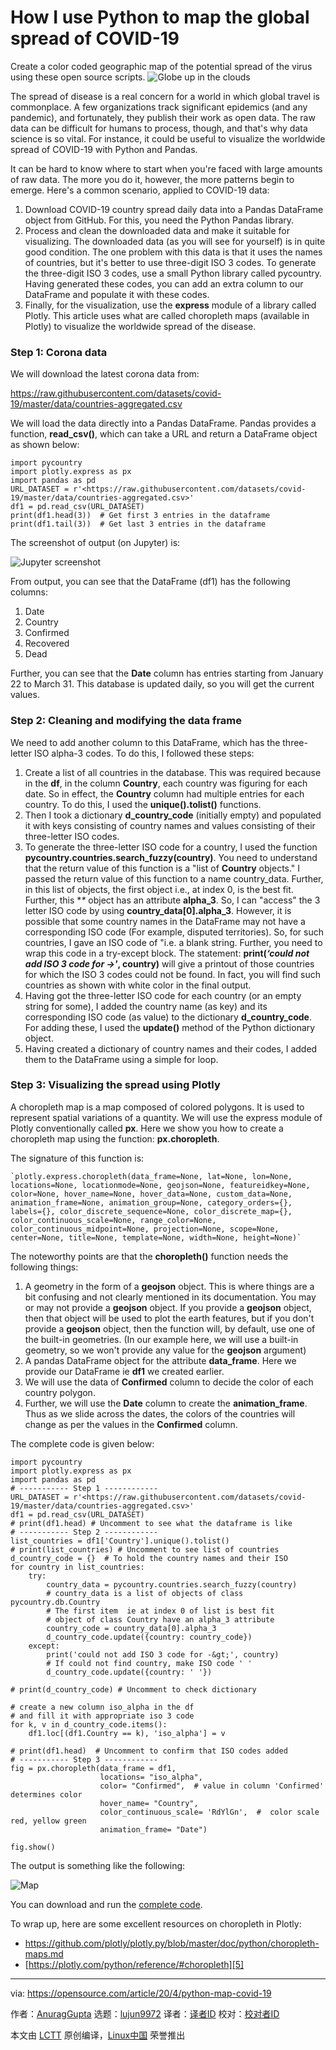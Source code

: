 [#]: collector: (lujun9972)
[#]: translator: ( )
[#]: reviewer: ( )
[#]: publisher: ( )
[#]: url: ( )
[#]: subject: (How I use Python to map the global spread of COVID-19)
[#]: via: (https://opensource.com/article/20/4/python-map-covid-19)
[#]: author: (AnuragGupta https://opensource.com/users/999anuraggupta)

How I use Python to map the global spread of COVID-19
======
Create a color coded geographic map of the potential spread of the virus
using these open source scripts.
![Globe up in the clouds][1]

The spread of disease is a real concern for a world in which global travel is commonplace. A few organizations track significant epidemics (and any pandemic), and fortunately, they publish their work as open data. The raw data can be difficult for humans to process, though, and that's why data science is so vital. For instance, it could be useful to visualize the worldwide spread of COVID-19 with Python and Pandas.

It can be hard to know where to start when you're faced with large amounts of raw data. The more you do it, however, the more patterns begin to emerge. Here's a common scenario, applied to COVID-19 data:

  1. Download COVID-19 country spread daily data into a Pandas DataFrame object from GitHub. For this, you need the Python Pandas library.
  2. Process and clean the downloaded data and make it suitable for visualizing. The downloaded data (as you will see for yourself) is in quite good condition. The one problem with this data is that it uses the names of countries, but it's better to use three-digit ISO 3 codes. To generate the three-digit ISO 3 codes, use a small Python library called pycountry. Having generated these codes, you can add an extra column to our DataFrame and populate it with these codes.
  3. Finally, for the visualization, use the **express** module of a library called Plotly. This article uses what are called choropleth maps (available in Plotly) to visualize the worldwide spread of the disease.



### Step 1: Corona data

We will download the latest corona data from:

<https://raw.githubusercontent.com/datasets/covid-19/master/data/countries-aggregated.csv>

We will load the data directly into a Pandas DataFrame. Pandas provides a function, **read_csv()**, which can take a URL and return a DataFrame object as shown below:


```
import pycountry
import plotly.express as px
import pandas as pd
URL_DATASET = r'<https://raw.githubusercontent.com/datasets/covid-19/master/data/countries-aggregated.csv>'
df1 = pd.read_csv(URL_DATASET)
print(df1.head(3))  # Get first 3 entries in the dataframe
print(df1.tail(3))  # Get last 3 entries in the dataframe
```

The screenshot of output (on Jupyter) is:

![Jupyter screenshot][2]

From output, you can see that the DataFrame (df1) has the following columns:

  1. Date
  2. Country
  3. Confirmed
  4. Recovered
  5. Dead



Further, you can see that the **Date** column has entries starting from January 22 to March 31. This database is updated daily, so you will get the current values.

### Step 2: Cleaning and modifying the data frame

We need to add another column to this DataFrame, which has the three-letter ISO alpha-3 codes. To do this, I followed these steps:

  1. Create a list of all countries in the database. This was required because in the **df**, in the column **Country**, each country was figuring for each date. So in effect, the **Country** column had multiple entries for each country. To do this, I used the **unique().tolist()** functions.
  2. Then I took a dictionary **d_country_code** (initially empty) and populated it with keys consisting of country names and values consisting of their three-letter ISO codes.
  3. To generate the three-letter ISO code for a country, I used the function **pycountry.countries.search_fuzzy(country)**. You need to understand that the return value of this function is a "list of **Country** objects." I passed the return value of this function to a name country_data. Further, in this list of objects, the first object i.e., at index 0, is the best fit. Further, this **\** object has an attribute **alpha_3**. So, I can "access" the 3 letter ISO code by using **country_data[0].alpha_3**. However, it is possible that some country names in the DataFrame may not have a corresponding ISO code (For example, disputed territories). So, for such countries, I gave an ISO code of "i.e. a blank string. Further, you need to wrap this code in a try-except block. The statement: **print(_‘could not add ISO 3 code for -&gt;'_, country)** will give a printout of those countries for which the ISO 3 codes could not be found. In fact, you will find such countries as shown with white color in the final output.
  4. Having got the three-letter ISO code for each country (or an empty string for some), I added the country name (as key) and its corresponding ISO code (as value) to the dictionary **d_country_code**. For adding these, I used the **update()** method of the Python dictionary object.
  5. Having created a dictionary of country names and their codes, I added them to the DataFrame using a simple for loop.



### Step 3: Visualizing the spread using Plotly

A choropleth map is a map composed of colored polygons. It is used to represent spatial variations of a quantity. We will use the express module of Plotly conventionally called **px**. Here we show you how to create a choropleth map using the function: **px.choropleth**.

The signature of this function is:


```
`plotly.express.choropleth(data_frame=None, lat=None, lon=None, locations=None, locationmode=None, geojson=None, featureidkey=None, color=None, hover_name=None, hover_data=None, custom_data=None, animation_frame=None, animation_group=None, category_orders={}, labels={}, color_discrete_sequence=None, color_discrete_map={}, color_continuous_scale=None, range_color=None, color_continuous_midpoint=None, projection=None, scope=None, center=None, title=None, template=None, width=None, height=None)`
```

The noteworthy points are that the **choropleth()** function needs the following things:

  1. A geometry in the form of a **geojson** object. This is where things are a bit confusing and not clearly mentioned in its documentation. You may or may not provide a **geojson** object. If you provide a **geojson** object, then that object will be used to plot the earth features, but if you don't provide a **geojson** object, then the function will, by default, use one of the built-in geometries. (In our example here, we will use a built-in geometry, so we won't provide any value for the **geojson** argument)
  2. A pandas DataFrame object for the attribute **data_frame**. Here we provide our DataFrame ie **df1** we created earlier.
  3. We will use the data of **Confirmed** column to decide the color of each country polygon.
  4. Further, we will use the **Date** column to create the **animation_frame**. Thus as we slide across the dates, the colors of the countries will change as per the values in the **Confirmed** column.



The complete code is given below:


```
import pycountry
import plotly.express as px
import pandas as pd
# ----------- Step 1 ------------
URL_DATASET = r'<https://raw.githubusercontent.com/datasets/covid-19/master/data/countries-aggregated.csv>'
df1 = pd.read_csv(URL_DATASET)
# print(df1.head) # Uncomment to see what the dataframe is like
# ----------- Step 2 ------------
list_countries = df1['Country'].unique().tolist()
# print(list_countries) # Uncomment to see list of countries
d_country_code = {}  # To hold the country names and their ISO
for country in list_countries:
    try:
        country_data = pycountry.countries.search_fuzzy(country)
        # country_data is a list of objects of class pycountry.db.Country
        # The first item  ie at index 0 of list is best fit
        # object of class Country have an alpha_3 attribute
        country_code = country_data[0].alpha_3
        d_country_code.update({country: country_code})
    except:
        print('could not add ISO 3 code for -&gt;', country)
        # If could not find country, make ISO code ' '
        d_country_code.update({country: ' '})

# print(d_country_code) # Uncomment to check dictionary  

# create a new column iso_alpha in the df
# and fill it with appropriate iso 3 code
for k, v in d_country_code.items():
    df1.loc[(df1.Country == k), 'iso_alpha'] = v

# print(df1.head)  # Uncomment to confirm that ISO codes added
# ----------- Step 3 ------------
fig = px.choropleth(data_frame = df1,
                    locations= "iso_alpha",
                    color= "Confirmed",  # value in column 'Confirmed' determines color
                    hover_name= "Country",
                    color_continuous_scale= 'RdYlGn',  #  color scale red, yellow green
                    animation_frame= "Date")

fig.show()
```

The output is something like the following:

![Map][3]

You can download and run the [complete code][4].

To wrap up, here are some excellent resources on choropleth in Plotly:

  * <https://github.com/plotly/plotly.py/blob/master/doc/python/choropleth-maps.md>
  * [https://plotly.com/python/reference/#choropleth][5]



--------------------------------------------------------------------------------

via: https://opensource.com/article/20/4/python-map-covid-19

作者：[AnuragGupta][a]
选题：[lujun9972][b]
译者：[译者ID](https://github.com/译者ID)
校对：[校对者ID](https://github.com/校对者ID)

本文由 [LCTT](https://github.com/LCTT/TranslateProject) 原创编译，[Linux中国](https://linux.cn/) 荣誉推出

[a]: https://opensource.com/users/999anuraggupta
[b]: https://github.com/lujun9972
[1]: https://opensource.com/sites/default/files/styles/image-full-size/public/lead-images/cloud-globe.png?itok=_drXt4Tn (Globe up in the clouds)
[2]: https://opensource.com/sites/default/files/uploads/jupyter_screenshot.png (Jupyter screenshot)
[3]: https://opensource.com/sites/default/files/uploads/map_2.png (Map)
[4]: https://github.com/ag999git/jupyter_notebooks/blob/master/corona_spread_visualization
[5]: tmp.azs72dmHFd#choropleth
